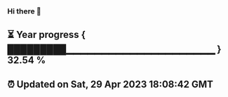 ### Hi there 👋
⏳ Year progress { █████████▁▁▁▁▁▁▁▁▁▁▁▁▁▁▁▁▁▁▁▁▁ } 32.54 %
---
⏰ Updated on Sat, 29 Apr 2023 18:08:42 GMT
---
